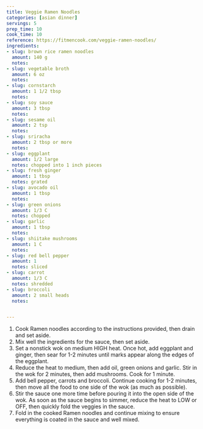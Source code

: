 ```yaml
---
title: Veggie Ramen Noodles
categories: [asian dinner]
servings: 5
prep_time: 10
cook_time: 10
reference: https://fitmencook.com/veggie-ramen-noodles/
ingredients:
- slug: brown rice ramen noodles
  amount: 140 g
  notes:
- slug: vegetable broth
  amount: 6 oz
  notes:
- slug: cornstarch
  amount: 1 1/2 tbsp
  notes:
- slug: soy sauce
  amount: 3 tbsp
  notes:
- slug: sesame oil
  amount: 2 tsp
  notes:
- slug: sriracha
  amount: 2 tbsp or more
  notes:
- slug: eggplant
  amount: 1/2 large
  notes: chopped into 1 inch pieces
- slug: fresh ginger
  amount: 1 tbsp
  notes: grated
- slug: avocado oil
  amount: 1 tbsp
  notes:
- slug: green onions
  amount: 1/3 C
  notes: chopped
- slug: garlic
  amount: 1 tbsp
  notes:
- slug: shiitake mushrooms
  amount: 1 C
  notes:
- slug: red bell pepper
  amount: 1
  notes: sliced
- slug: carrot
  amount: 1/3 C
  notes: shredded
- slug: broccoli
  amount: 2 small heads
  notes:


---
```


1. Cook Ramen noodles according to the instructions provided, then drain and set aside.
2. Mix well the ingredients for the sauce, then set aside.
3. Set a nonstick wok on medium HIGH heat.  Once hot, add eggplant and ginger, then sear for 1-2 minutes until marks appear along the edges of the eggplant.
4. Reduce the heat to medium, then add oil, green onions and garlic.  Stir in the wok for 2 minutes, then add mushrooms.  Cook for 1 minute.
5. Add bell pepper, carrots and broccoli.  Continue cooking for 1-2 minutes, then move all the food to one side of the wok (as much as possible).
6. Stir the sauce one more time before pouring it into the open side of the wok.  As soon as the sauce begins to simmer, reduce the heat to LOW or OFF, then quickly fold the veggies in the sauce.
7. Fold in the cooked Ramen noodles and continue mixing to ensure everything is coated in the sauce and well mixed.
